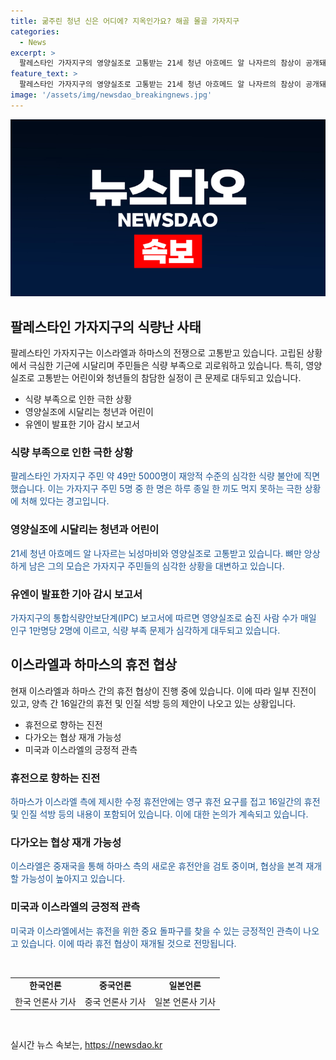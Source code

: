 ```yaml
---
title: 굶주린 청년 신은 어디에? 지옥인가요? 해골 몰골 가자지구
categories:
  - News
excerpt: >
  팔레스타인 가자지구의 영양실조로 고통받는 21세 청년 아흐메드 알 나자르의 참상이 공개돼 사람들의 관심을 끌고 있다. 가자지구 주민 약 49만 5000명이 심각한 식량불안에 직면했고, 가구의 비율은 충족하지만, 영양실조로 고통받는 어린이 비율과 사망자 수는 여전히 높다. 하지만 뉴욕타임스는 가자지구 주민들이 이미 기근을 겪고 있다고 전했으며, IPC의 기근 조건을 모두 충족하기 전에 가자지구 주민들이 대거 사망할 수 있다. 이스라엘과 하마스의 휴전 협상에는 일부 진전이 있어 긍정적 관측이 나오고 있지만, 이번 사태로 인해 인도적 대량사가 발생할 위험이 높아지고 있다.
feature_text: >
  팔레스타인 가자지구의 영양실조로 고통받는 21세 청년 아흐메드 알 나자르의 참상이 공개돼 사람들의 관심을 끌고 있다. 가자지구 주민 약 49만 5000명이 심각한 식량불안에 직면했고, 가구의 비율은 충족하지만, 영양실조로 고통받는 어린이 비율과 사망자 수는 여전히 높다. 하지만 뉴욕타임스는 가자지구 주민들이 이미 기근을 겪고 있다고 전했으며, IPC의 기근 조건을 모두 충족하기 전에 가자지구 주민들이 대거 사망할 수 있다. 이스라엘과 하마스의 휴전 협상에는 일부 진전이 있어 긍정적 관측이 나오고 있지만, 이번 사태로 인해 인도적 대량사가 발생할 위험이 높아지고 있다.
image: '/assets/img/newsdao_breakingnews.jpg'
---
```


<p><img src="/assets/img/newsdao_breakingnews.jpg" alt="bookingtag 속보" /></p>

<h2 data-ke-size="size26">팔레스타인 가자지구의 식량난 사태</h2>

<p>팔레스타인 가자지구는 이스라엘과 하마스의 전쟁으로 고통받고 있습니다. 고립된 상황에서 극심한 기근에 시달리며 주민들은 식량 부족으로 괴로워하고 있습니다. 특히, 영양실조로 고통받는 어린이와 청년들의 참담한 실정이 큰 문제로 대두되고 있습니다.</p>

<ul>
  <li>식량 부족으로 인한 극한 상황</li>
  <li>영양실조에 시달리는 청년과 어린이</li>
  <li>유엔이 발표한 기아 감시 보고서</li>
</ul>

<h3>식량 부족으로 인한 극한 상황</h3>

<p><span style="color: #1a5490;">팔레스타인 가자지구 주민 약 49만 5000명이 재앙적 수준의 심각한 식량 불안에 직면했습니다. 이는 가자지구 주민 5명 중 한 명은 하루 종일 한 끼도 먹지 못하는 극한 상황에 처해 있다는 경고입니다.</span></p>

<h3>영양실조에 시달리는 청년과 어린이</h3>

<p><span style="color: #1a5490;">21세 청년 아흐메드 알 나자르는 뇌성마비와 영양실조로 고통받고 있습니다. 뼈만 앙상하게 남은 그의 모습은 가자지구 주민들의 심각한 상황을 대변하고 있습니다.</span></p>

<h3>유엔이 발표한 기아 감시 보고서</h3>

<p><span style="color: #1a5490;">가자지구의 통합식량안보단계(IPC) 보고서에 따르면 영양실조로 숨진 사람 수가 매일 인구 1만명당 2명에 이르고, 식량 부족 문제가 심각하게 대두되고 있습니다. </span></p>

<h2 data-ke-size="size26">이스라엘과 하마스의 휴전 협상</h2>

<p>현재 이스라엘과 하마스 간의 휴전 협상이 진행 중에 있습니다. 이에 따라 일부 진전이 있고, 양측 간 16일간의 휴전 및 인질 석방 등의 제안이 나오고 있는 상황입니다.</p>

<ul>
  <li>휴전으로 향하는 진전</li>
  <li>다가오는 협상 재개 가능성</li>
  <li>미국과 이스라엘의 긍정적 관측</li>
</ul>

<h3>휴전으로 향하는 진전</h3>

<p><span style="color: #1a5490;">하마스가 이스라엘 측에 제시한 수정 휴전안에는 영구 휴전 요구를 접고 16일간의 휴전 및 인질 석방 등의 내용이 포함되어 있습니다. 이에 대한 논의가 계속되고 있습니다.</span></p>

<h3>다가오는 협상 재개 가능성</h3>

<p><span style="color: #1a5490;">이스라엘은 중재국을 통해 하마스 측의 새로운 휴전안을 검토 중이며, 협상을 본격 재개할 가능성이 높아지고 있습니다.</span></p>

<h3>미국과 이스라엘의 긍정적 관측</h3>

<p><span style="color: #1a5490;">미국과 이스라엘에서는 휴전을 위한 중요 돌파구를 찾을 수 있는 긍정적인 관측이 나오고 있습니다. 이에 따라 휴전 협상이 재개될 것으로 전망됩니다.</span></p>

<p data-ke-size="size16">&nbsp;</p>

<table>
  <tbody>
    <tr>
      <td style="text-align: center; height: 17px;"><b>한국언론</b></td>
      <td style="text-align: center; height: 17px;"><b>중국언론</b></td>
      <td style="text-align: center; height: 17px;"><b>일본언론</b></td>
    </tr>
    <tr>
      <td style="text-align: center; height: 17px;">한국 언론사 기사</td>
      <td style="text-align: center; height: 17px;">중국 언론사 기사</td>
      <td style="text-align: center; height: 17px;">일본 언론사 기사</td>
    </tr>
  </tbody>
</table>

<p data-ke-size="size16">&nbsp;</p>
실시간 뉴스 속보는, <a href="https://newsdao.kr" rel="dofollow">https://newsdao.kr</a>


